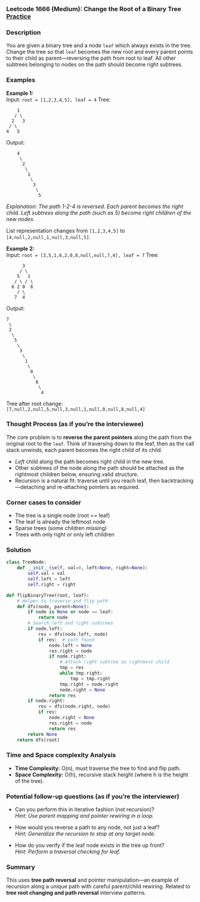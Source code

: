 ### Leetcode 1666 (Medium): Change the Root of a Binary Tree [Practice](https://leetcode.com/problems/change-the-root-of-a-binary-tree)

### Description  
You are given a binary tree and a node `leaf` which always exists in the tree. Change the tree so that `leaf` becomes the new root and every parent points to their child as parent—reversing the path from root to leaf. All other subtrees belonging to nodes on the path should become right subtrees.

### Examples  

**Example 1:**  
Input: `root = [1,2,3,4,5], leaf = 4`
Tree:
```
    1
   / \
  2   3
 / \
4   5
```
Output:
```
    4
     \
      2
       \
        1
         \
          3
           \
            5
```
*Explanation: The path 1-2-4 is reversed. Each parent becomes the right child. Left subtrees along the path (such as 5) become right children of the new nodes.*

List representation changes from `[1,2,3,4,5]` to `[4,null,2,null,1,null,3,null,5]`.

**Example 2:**  
Input: `root = [3,5,1,6,2,0,8,null,null,7,4], leaf = 7`
Tree:
```
      3
     / \
    5   1
   / \ / \
  6 2 0  8
    / \
   7  4
```
Output:
```
7
 \
 2
  \
   5
    \
     3
      \
       1
        \
         0
          \
           8
            \
             4
```

Tree after root change: `[7,null,2,null,5,null,3,null,1,null,0,null,8,null,4]`

### Thought Process (as if you’re the interviewee)  
The core problem is to **reverse the parent pointers** along the path from the original root to the `leaf`. Think of traversing down to the leaf, then as the call stack unwinds, each parent becomes the right child of its child.
- *Left* child along the path becomes right child in the new tree.
- Other subtrees of the node along the path should be attached as the rightmost children below, ensuring valid structure.
- Recursion is a natural fit: traverse until you reach leaf, then backtracking—detaching and re-attaching pointers as required.

### Corner cases to consider  
- The tree is a single node (root == leaf)
- The leaf is already the leftmost node
- Sparse trees (some children missing)
- Trees with only right or only left children

### Solution

```python
class TreeNode:
    def __init__(self, val=0, left=None, right=None):
        self.val = val
        self.left = left
        self.right = right

def flipBinaryTree(root, leaf):
    # Helper to traverse and flip path
    def dfs(node, parent=None):
        if node is None or node == leaf:
            return node
        # Search left and right subtrees
        if node.left:
            res = dfs(node.left, node)
            if res:  # path found
                node.left = None
                res.right = node
                if node.right:
                    # Attach right subtree as rightmost child
                    tmp = res
                    while tmp.right:
                        tmp = tmp.right
                    tmp.right = node.right
                    node.right = None
                return res
        if node.right:
            res = dfs(node.right, node)
            if res:
                node.right = None
                res.right = node
                return res
        return None
    return dfs(root)
```

### Time and Space complexity Analysis  
- **Time Complexity:** O(n), must traverse the tree to find and flip path.
- **Space Complexity:** O(h), recursive stack height (where h is the height of the tree).

### Potential follow-up questions (as if you’re the interviewer)  

- Can you perform this in iterative fashion (not recursion)?  
  *Hint: Use parent mapping and pointer rewiring in a loop.*

- How would you reverse a path to any node, not just a leaf?  
  *Hint: Generalize the recursion to stop at any target node.*

- How do you verify if the leaf node exists in the tree up front?  
  *Hint: Perform a traversal checking for leaf.*

### Summary
This uses **tree path reversal** and pointer manipulation—an example of recursion along a unique path with careful parent/child rewiring. Related to **tree root changing and path reversal** interview patterns.